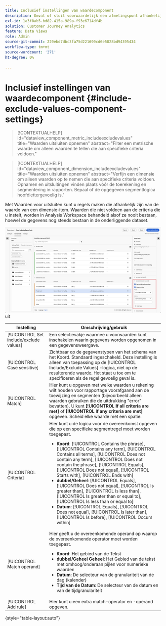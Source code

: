 ```yaml
---
title: Inclusief instellingen van waardecomponent
description: Omvat of sluit voorwaardelijk een afmetingspunt afhankelijk van zijn waarde uit.
exl-id: 1a3f8ab5-bd82-415a-989a-f93e6714df4b
solution: Customer Journey Analytics
feature: Data Views
role: Admin
source-git-commit: 220ebd7dbc3fa75d221690cd6e5828bd94395434
workflow-type: tm+mt
source-wordcount: '271'
ht-degree: 0%

---
```


# Inclusief instellingen van waardecomponent {#include-exclude-values-component-settings}

<!-- markdownlint-disable MD034 -->

>[!CONTEXTUALHELP]
>id="dataview_component_metric_includeexcludevalues"
>title="Waarden uitsluiten opnemen"
>abstract="Filter een metrische waarde om alleen waarden te tellen die aan specifieke criteria voldoen."

<!-- markdownlint-enable MD034 -->

<!-- markdownlint-disable MD034 -->

>[!CONTEXTUALHELP]
>id="dataview_component_dimension_includeexcludevalues"
>title="Waarden uitsluiten opnemen"
>abstract="Verfijn een dimensie om alleen waarden op te nemen die aan specifieke criteria voldoen. Opnamen en uitsluitingen vinden plaats vóór de toerekening en segmentering in rapporten. Bepaal of de opgegeven segmentlogica hoofdlettergevoelig is."

<!-- markdownlint-enable MD034 -->

Met Waarden voor uitsluiten kunt u regels maken die afhankelijk zijn van de waarde van een dimensie-item. Waarden die niet voldoen aan de criteria die u instelt, worden in Analysis Workspace behandeld alsof ze nooit bestaan, hoewel de gegevens nog steeds bestaan in de onderliggende dataset.

![&#x200B; de meningsvenster van Gegevens die omvatten sluit waarden &#x200B;](../assets/include-exclude.png) uit

| Instelling | Omschrijving/gebruik |
| --- | --- |
| [!UICONTROL Set include/exclude values] | Een selectievakje waarmee u voorwaarden kunt inschakelen waarin gegevens worden opgenomen in een gegevensweergave. |
| [!UICONTROL Case sensitive] | Zichtbaar op de gegevenstypen van het schema van het Koord. Standaard ingeschakeld. Deze instelling is alleen van toepassing op de [!UICONTROL Include/Exclude Values] -logica, niet op de resulterende waarde. Het staat u toe om te specificeren als de regel gevoelig geval is. |
| [!UICONTROL Match] | Hier kunt u opgeven met welke waarden u rekening wilt houden voor rapportage voorafgaand aan de toewijzing en segmenten (bijvoorbeeld alleen waarden gebruiken die de uitdrukking &quot;error&quot; bevatten). U kunt **[!UICONTROL If all criteria are met]** of **[!UICONTROL If any criteria are met]** opgeven. Scheid elke waarde met een spatie. |
| [!UICONTROL Criteria] | Hier kunt u de logica voor de overeenkomst opgeven die op een specifieke segmentregel moet worden toegepast.<ul><li>**Koord**: [!UICONTROL Contains the phrase], [!UICONTROL Contains any term], [!UICONTROL Contains all terms], [!UICONTROL Does not contain any term], [!UICONTROL Does not contain the phrase], [!UICONTROL Equals], [!UICONTROL Does not equal], [!UICONTROL Starts with], [!UICONTROL Ends with]</li><li>**dubbel/Geheel**: [!UICONTROL Equals], [!UICONTROL Does not equal], [!UICONTROL Is greater than], [!UICONTROL Is less than], [!UICONTROL Is greater than or equal to], [!UICONTROL Is less than or equal to]</li><li>**Datum**: [!UICONTROL Equals], [!UICONTROL Does not equal], [!UICONTROL Is later than], [!UICONTROL Is before], [!UICONTROL Occurs within]</li></ul> |
| [!UICONTROL Match operand] | Hier geeft u de overeenkomende operand op waarop de overeenkomende operator moet worden toegepast.<ul><li>**Koord**: Het gebied van de Tekst</li><li>**dubbel/Geheel Geheel**: Het Gebied van de tekst met omhoog/onderaan pijlen voor numerieke waarden</li><li>**Datum**: De selecteur van de granulariteit van de dag (kalender)</li><li>**Tijd van de Datum**: De selecteur van de datum en van de tijdgranulariteit</li></ul> |
| [!UICONTROL Add rule] | Hier kunt u een extra match-operator en -operand opgeven. |

{style="table-layout:auto"}
